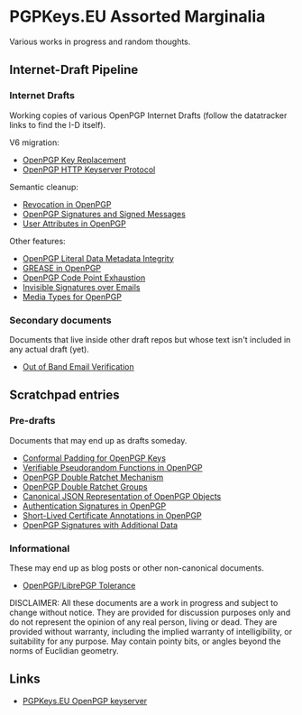 PGPKeys.EU Assorted Marginalia
==============================

Various works in progress and random thoughts.

Internet-Draft Pipeline
-----------------------

### Internet Drafts

Working copies of various OpenPGP Internet Drafts (follow the datatracker links to find the I-D itself). 

V6 migration:

* [OpenPGP Key Replacement](https://andrewgdotcom.gitlab.io/openpgp-replacementkey)
* [OpenPGP HTTP Keyserver Protocol](https://andrewgdotcom.gitlab.io/draft-gallagher-openpgp-hkp)

Semantic cleanup:

* [Revocation in OpenPGP](https://dkg.gitlab.io/openpgp-revocation)
* [OpenPGP Signatures and Signed Messages](https://andrewgdotcom.gitlab.io/openpgp-signatures)
* [User Attributes in OpenPGP](https://andrewgdotcom.gitlab.io/openpgp-user-attributes)

Other features:

* [OpenPGP Literal Data Metadata Integrity](https://andrewgdotcom.gitlab.io/draft-gallagher-openpgp-literal-metadata)
* [GREASE in OpenPGP](https://andrewgdotcom.gitlab.io/openpgp-grease)
* [OpenPGP Code Point Exhaustion](https://andrewgdotcom.gitlab.io/openpgp-code-point-exhaustion)
* [Invisible Signatures over Emails](https://andrewgdotcom.gitlab.io/invisible-signatures)
* [Media Types for OpenPGP](https://andrewgdotcom.gitlab.io/openpgp-media-types)

### Secondary documents

Documents that live inside other draft repos but whose text isn't included in any actual draft (yet).

* [Out of Band Email Verification](https://gitlab.com/andrewgdotcom/draft-gallagher-openpgp-hkp/-/blob/main/oob-verification.md)

Scratchpad entries
------------------

### Pre-drafts

Documents that may end up as drafts someday.

* [Conformal Padding for OpenPGP Keys](padding.html)
* [Verifiable Pseudorandom Functions in OpenPGP](vrf.html)
* [OpenPGP Double Ratchet Mechanism](ratchet.html)
* [OpenPGP Double Ratchet Groups](ratchet-groups.html)
* [Canonical JSON Representation of OpenPGP Objects](json.html)
* [Authentication Signatures in OpenPGP](authentication.html)
* [Short-Lived Certificate Annotations in OpenPGP](annotations.html)
* [OpenPGP Signatures with Additional Data](additional-data.html)

### Informational

These may end up as blog posts or other non-canonical documents.

* [OpenPGP/LibrePGP Tolerance](tolerance.html)

DISCLAIMER: All these documents are a work in progress and subject to change without notice.
They are provided for discussion purposes only and do not represent the opinion of any real person, living or dead.
They are provided without warranty, including the implied warranty of intelligibility, or suitability for any purpose.
May contain pointy bits, or angles beyond the norms of Euclidian geometry.

Links
-----

* [PGPKeys.EU OpenPGP keyserver](https://pgpkeys.eu/)
